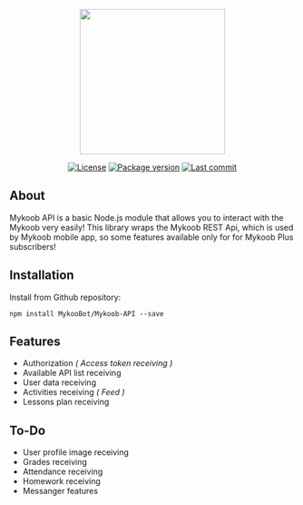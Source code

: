 <p align="center">
	<img src="https://mykoobot.github.io/Design-Assets/assets/mykoob-api/logo.svg" width="256">
</p>

<p align="center">
	<a href="https://github.com/MykooBot/Mykoob-API/blob/master/LICENSE"><img src="https://img.shields.io/github/license/MykooBot/Mykoob-API.svg" alt="License"></a>
	<a href="https://github.com/MykooBot/Mykoob-API/blob/master/package.json"><img src="https://img.shields.io/github/package-json/v/MykooBot/Mykoob-API.svg" alt="Package version"></a>
	<a href="https://github.com/MykooBot/Mykoob-API/commits/master"><img src="https://img.shields.io/github/last-commit/MykooBot/Mykoob-API.svg" alt="Last commit"></a>
</p>

## About
Mykoob API is a basic Node.js module that allows you to interact with the Mykoob very easily! This library wraps the Mykoob REST Api, which is used by Mykoob mobile app, so some features available only for for Mykoob Plus subscribers!

## Installation
Install from Github repository:
```
npm install MykooBot/Mykoob-API --save
```

## Features
- Authorization *( Access token receiving )*
- Available API list receiving
- User data receiving
- Activities receiving *( Feed )*
- Lessons plan receiving

## To-Do
- User profile image receiving
- Grades receiving
- Attendance receiving
- Homework receiving
- Messanger features